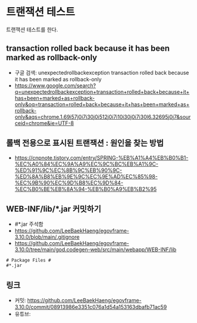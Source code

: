 # 트랜잭션 테스트

트랜잭션 테스트를 한다.

## transaction rolled back because it has been marked as rollback-only

- 구글 검색: unexpectedrollbackexception transaction rolled back because it has been marked as rollback-only
- https://www.google.com/search?q=unexpectedrollbackexception+transaction+rolled+back+because+it+has+been+marked+as+rollback-only&oq=transaction+rolled+back+because+it+has+been+marked+as+rollback-only&aqs=chrome.1.69i57j0i7i30j0i512j0i7i10i30j0i7i30l6.32695j0j7&sourceid=chrome&ie=UTF-8

## 롤백 전용으로 표시된 트랜잭션 : 원인을 찾는 방법

- https://cnpnote.tistory.com/entry/SPRING-%EB%A1%A4%EB%B0%B1-%EC%A0%84%EC%9A%A9%EC%9C%BC%EB%A1%9C-%ED%91%9C%EC%8B%9C%EB%90%9C-%ED%8A%B8%EB%9E%9C%EC%9E%AD%EC%85%98-%EC%9B%90%EC%9D%B8%EC%9D%84-%EC%B0%BE%EB%8A%94-%EB%B0%A9%EB%B2%95

## WEB-INF/lib/*.jar 커밋하기

- #*.jar 주석함
- https://github.com/LeeBaekHaeng/egovframe-3.10.0/blob/main/.gitignore
- https://github.com/LeeBaekHaeng/egovframe-3.10.0/tree/main/god.codegen-web/src/main/webapp/WEB-INF/lib

```
# Package Files #
#*.jar
```

## 링크

- 커밋: https://github.com/LeeBaekHaeng/egovframe-3.10.0/commit/08913986e3351c076a1d54a153163dbafb71ac59
- 유튜브: 
